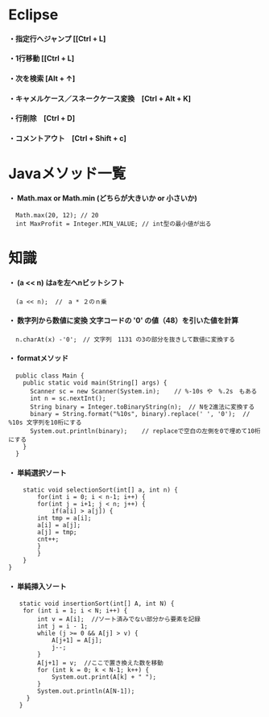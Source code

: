 # Eclipse

#### ・指定行へジャンプ [[Ctrl + L]  
#### ・1行移動 [[Ctrl + L]  
#### ・次を検索         [Alt + ↑]  
#### ・キャメルケース／スネークケース変換　[Ctrl + Alt + K]  
#### ・行削除　[Ctrl + D]  
#### ・コメントアウト　[Ctrl + Shift + c]  


# Javaメソッド一覧 
#### ・ Math.max or Math.min (どちらが大きいか or 小さいか)  
      Math.max(20, 12); // 20
      int MaxProfit = Integer.MIN_VALUE; // int型の最小値が出る
  

# 知識    
#### ・ (a << n)  はaを左へnビットシフト
      (a << n);  //　a * ２のｎ乗
  

#### ・ 数字列から数値に変換   文字コードの '0' の値（48）を引いた値を計算
      n.charAt(x) -'0';　// 文字列　1131 の3の部分を抜きして数値に変換する 
  

#### ・ formatメソッド
      public class Main {  
        public static void main(String[] args) {
          Scanner sc = new Scanner(System.in);    // %-10s や　%.2s　もある　
          int n = sc.nextInt();
          String binary = Integer.toBinaryString(n);  // Nを2進法に変換する
          binary = String.format("%10s", binary).replace(' ', '0');  // %10s 文字列を10桁にする
          System.out.println(binary);    // replaceで空白の左側を0で埋めて10桁にする
        }
      }  
 
 
#### ・ 単純選択ソート
        static void selectionSort(int[] a, int n) {
            for(int i = 0; i < n-1; i++) {
	        for(int j = i+1; j < n; j++) {
	            if(a[i] > a[j]) {
		    int tmp = a[i];
		    a[i] = a[j];
		    a[j] = tmp;
		    cnt++;
		    }
	        }
	    }
	}


#### ・ 単純挿入ソート
       static void insertionSort(int[] A, int N) {
        for (int i = 1; i < N; i++) {
            int v = A[i];  //ソート済みでない部分から要素を記録
            int j = i - 1;
            while (j >= 0 && A[j] > v) {
                A[j+1] = A[j];
                j--;
            }
            A[j+1] = v;  //ここで置き換えた数を移動
            for (int k = 0; k < N-1; k++) {
                System.out.print(A[k] + " ");
            }
            System.out.println(A[N-1]);
         }
       }

